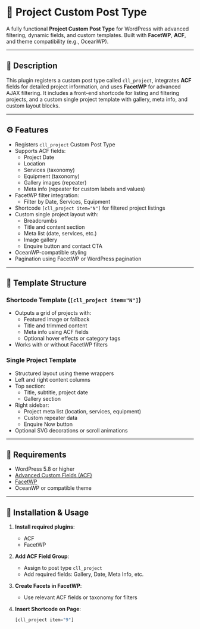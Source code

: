 # 🚧 Project Custom Post Type

A fully functional **Project Custom Post Type** for WordPress with advanced filtering, dynamic fields, and custom templates. Built with **FacetWP**, **ACF**, and theme compatibility (e.g., OceanWP).

---

## 📌 Description

This plugin registers a custom post type called `cll_project`, integrates **ACF** fields for detailed project information, and uses **FacetWP** for advanced AJAX filtering. It includes a front-end shortcode for listing and filtering projects, and a custom single project template with gallery, meta info, and custom layout blocks.

---

## ⚙️ Features

- Registers `cll_project` Custom Post Type
- Supports ACF fields:
  - Project Date
  - Location
  - Services (taxonomy)
  - Equipment (taxonomy)
  - Gallery images (repeater)
  - Meta info (repeater for custom labels and values)
- FacetWP filter integration:
  - Filter by Date, Services, Equipment
- Shortcode `[cll_project item="N"]` for filtered project listings
- Custom single project layout with:
  - Breadcrumbs
  - Title and content section
  - Meta list (date, services, etc.)
  - Image gallery
  - Enquire button and contact CTA
- OceanWP-compatible styling
- Pagination using FacetWP or WordPress pagination

---

## 🧱 Template Structure

### Shortcode Template (`[cll_project item="N"]`)
- Outputs a grid of projects with:
  - Featured image or fallback
  - Title and trimmed content
  - Meta info using ACF fields
  - Optional hover effects or category tags
- Works with or without FacetWP filters

### Single Project Template
- Structured layout using theme wrappers
- Left and right content columns
- Top section:
  - Title, subtitle, project date
  - Gallery section
- Right sidebar:
  - Project meta list (location, services, equipment)
  - Custom repeater data
  - Enquire Now button
- Optional SVG decorations or scroll animations

---

## 🔧 Requirements

- WordPress 5.8 or higher
- [Advanced Custom Fields (ACF)](https://wordpress.org/plugins/advanced-custom-fields/)
- [FacetWP](https://facetwp.com/)
- OceanWP or compatible theme

---

## 🚀 Installation & Usage

1. **Install required plugins**:
   - ACF
   - FacetWP

2. **Add ACF Field Group**:
   - Assign to post type `cll_project`
   - Add required fields: Gallery, Date, Meta Info, etc.

3. **Create Facets in FacetWP**:
   - Use relevant ACF fields or taxonomy for filters

4. **Insert Shortcode on Page**:
   ```php
   [cll_project item="9"]
